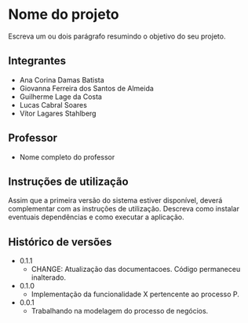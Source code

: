 # Nome do projeto

Escreva um ou dois  parágrafo resumindo o objetivo do seu projeto.

## Integrantes

* Ana Corina Damas Batista
* Giovanna Ferreira dos Santos de Almeida
* Guilherme Lage da Costa
* Lucas Cabral Soares
* Vítor Lagares Stahlberg

## Professor

* Nome completo do professor

## Instruções de utilização

Assim que a primeira versão do sistema estiver disponível, deverá complementar com as instruções de utilização. Descreva como instalar eventuais dependências e como executar a aplicação.

## Histórico de versões

* 0.1.1
    * CHANGE: Atualização das documentacoes. Código permaneceu inalterado.
* 0.1.0
    * Implementação da funcionalidade X pertencente ao processo P.
* 0.0.1
    * Trabalhando na modelagem do processo de negócios.

